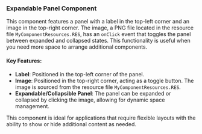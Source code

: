 ### Expandable Panel Component

This component features a panel with a label in the top-left corner and an image in the top-right corner. The image, a PNG file located in the resource file `MyComponentResources.RES`, has an `onClick` event that toggles the panel between expanded and collapsed states. This functionality is useful when you need more space to arrange additional components.

#### Key Features:
- **Label**: Positioned in the top-left corner of the panel.
- **Image**: Positioned in the top-right corner, acting as a toggle button. The image is sourced from the resource file `MyComponentResources.RES`.
- **Expandable/Collapsible Panel**: The panel can be expanded or collapsed by clicking the image, allowing for dynamic space management.

This component is ideal for applications that require flexible layouts with the ability to show or hide additional content as needed.
